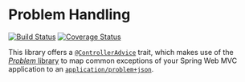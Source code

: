 # Problem Handling

[![Build Status](https://img.shields.io/travis/zalando/problem-handling.svg)](https://travis-ci.org/zalando/problem-handling)
[![Coverage Status](https://img.shields.io/coveralls/zalando/problem-handling.svg)](https://coveralls.io/r/zalando/problem-handling)

This library offers a
[`@ControllerAdvice`](http://docs.spring.io/spring/docs/current/javadoc-api/org/springframework/web/bind/annotation/ControllerAdvice.html)
trait, which makes use of the [*Problem* library](https://github.com/zalando/problem) to map common exceptions of your
Spring Web MVC application to an
[`application/problem+json`](https://tools.ietf.org/html/draft-nottingham-http-problem-07).